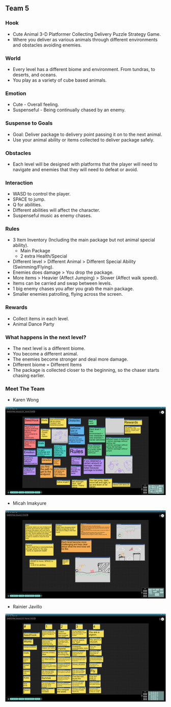 ## Team 5

### Hook

  - Cute Animal 3-D Platformer Collecting Delivery Puzzle Strategy Game. 
  - Where you deliver as various animals through different environments and obstacles avoiding enemies.

### World

  - Every level has a different biome and environment. From tundras, to deserts, and oceans.
  - You play as a variety of cube based animals.

### Emotion
  
  - Cute - Overall feeling.
  - Suspenseful - Being continually chased by an enemy.

### Suspense to Goals

  - Goal: Deliver package to delivery point passing it on to the next animal.
  - Use your animal ability or items collected to deliver package safely.

### Obstacles
  
  - Each level will be designed with platforms that the player will need to navigate and enemies that they will need to defeat or avoid.

### Interaction
  
  - WASD to control the player. 
  - SPACE to jump.
  - Q for abilities.
  - Different abilities will affect the character. 
  - Suspenseful music as enemy chases.
  
### Rules

  - 3 Item Inventory (Including the main package but not animal special ability).
    - Main Package
    - 2 extra Health/Special
  - Different level > Different Animal > Different Special Ability (Swimming/Flying).
  - Enemies does damage > You drop the package.
  - More items > Heavier (Affect Jumping) > Slower (Affect walk speed).
  - Items can be carried and swap between levels.
  - 1 big enemy chases you after you grab the main package.
  - Smaller enemies patrolling, flying across the screen. 

### Rewards
  
  - Collect items in each level.
  - Animal Dance Party

### What happens in the next level?
  
  - The next level is a different biome.
  - You become a different animal.
  - The enemies become stronger and deal more damage.
  - Different biome = Different Items
  - The package is collected closer to the beginning, so the chaser starts chasing earlier.

### Meet The Team

  - Karen Wong
  
  ![](images/gc-karen.png)
  
  - Micah Imakyure
  
  ![](images/gc-micah.png)
  
  - Rainier Javillo

  ![](images/gc-rainier.png)
